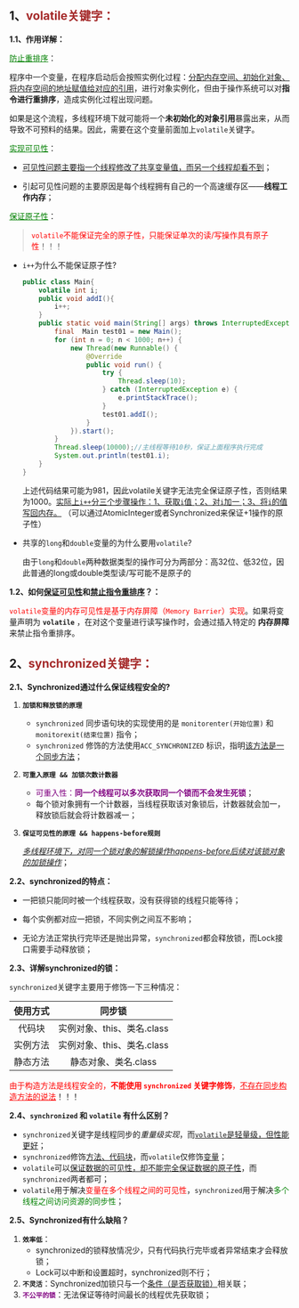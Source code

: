 ## 1、<span style="color:brown">volatile关键字：</span>

**1.1、作用详解：**

<span style="color:green"><u>防止重排序</u></span>：

​	程序中一个变量，在程序启动后会按照实例化过程：<u>分配内存空间、初始化对象、将内存空间的地址赋值给对应的引用</u>，进行对象实例化，但由于操作系统可以对**指令进行重排序**，造成实例化过程出现问题。

​	如果是这个流程，多线程环境下就可能将一个**未初始化的对象引用**暴露出来，从而导致不可预料的结果。因此，需要在这个变量前面加上`volatile`关键字。

<span style="color:green"><u>实现可见性</u></span>：

- <u>可见性问题主要指一个线程修改了共享变量值，而另一个线程却看不到</u>；

- 引起可见性问题的主要原因是每个线程拥有自己的一个高速缓存区——**线程工作内存**；

<span style="color:green"><u>保证原子性</u></span>：

> <span style="color:red">`volatile`不能保证完全的原子性，只能保证单次的读/写操作具有原子性</span>！！！

- `i++`为什么不能保证原子性?

  ```java
  public class Main{
      volatile int i;
      public void addI(){
          i++;
      }
      public static void main(String[] args) throws InterruptedException {
          final  Main test01 = new Main();
          for (int n = 0; n < 1000; n++) {
              new Thread(new Runnable() {
                  @Override
                  public void run() {
                      try {
                          Thread.sleep(10);
                      } catch (InterruptedException e) {
                          e.printStackTrace();
                      }
                      test01.addI();
                  }
              }).start();
          }
          Thread.sleep(10000);//主线程等待10秒，保证上面程序执行完成
          System.out.println(test01.i);
      }
  }
  ```

  上述代码结果可能为981，因此volatile关键字无法完全保证原子性，否则结果为1000。<u>实际上`i++`分三个步骤操作：1、获取`i`值；2、对`i`加一；3、将`i`的值写回内存。</u> （可以通过AtomicInteger或者Synchronized来保证+1操作的原子性）

- 共享的`long`和`double`变量的为什么要用`volatile`?

  由于`long`和`double`两种数据类型的操作可分为两部分：高32位、低32位，因此普通的long或double类型读/写可能不是原子的

**1.2、如何<u>保证可见性</u>和<u>禁止指令重排序</u>？：**

​	<span style="color:red">`volatile`变量的内存可见性是基于内存屏障（`Memory Barrier`）实现</span>。如果将变量声明为 **`volatile`** ，在对这个变量进行读写操作时，会通过插入特定的 **内存屏障** 来禁止指令重排序。



## 2、<span style="color:brown">synchronized关键字：</span>

**2.1、Synchronized通过什么保证线程安全的?**

1. **`加锁和释放锁的原理`**

   - `synchronized` 同步语句块的实现使用的是 `monitorenter(开始位置)` 和 `monitorexit(结束位置)` 指令；
   - `synchronized` 修饰的方法使用`ACC_SYNCHRONIZED` 标识，指明<u>该方法是一个同步方法</u>；

2. **`可重入原理 && 加锁次数计数器`**

   - <span style="color:purple">可重入性：**同一个线程可以多次获取同一个锁而不会发生死锁**</span>；
   - 每个锁对象拥有一个计数器，当线程获取该对象锁后，计数器就会加一，释放锁后就会将计数器减一；

3. **`保证可见性的原理 && happens-before规则`**

   <u>*多线程环境下，对同一个锁对象的解锁操作happens-before后续对该锁对象的加锁操作*</u>；

**2.2、synchronized的特点：**

- 一把锁只能同时被一个线程获取，没有获得锁的线程只能等待；

- 每个实例都对应一把锁，不同实例之间互不影响；

- 无论方法正常执行完毕还是抛出异常，`synchronized`都会释放锁，而Lock接口需要手动释放锁；

**2.3、详解synchronized的锁：**

`synchronized`关键字主要用于修饰一下三种情况：

| 使用方式 |           同步锁           |
| :------: | :------------------------: |
|  代码块  | 实例对象、this、类名.class |
| 实例方法 | 实例对象、this、类名.class |
| 静态方法 |    静态对象、类名.class    |

<span style="color:red">由于构造方法是线程安全的，**不能使用 `synchronized` 关键字修饰**，<u>不存在同步构造方法的说法</u></span>！！！

**2.4、`synchronized` 和 `volatile` 有什么区别？**

- `synchronized`关键字是线程同步的*重量级实现*，而<u>`volatile`是轻量级，但性能更好</u>；
- `synchronized`修饰<u>方法、代码块</u>，而`volatile`仅修饰<u>变量</u>；
- `volatile`可以<u>保证数据的可见性，却不能完全保证数据的原子性</u>，而`synchronized`两者都可；
- `volatile`用于解决<span style="color:red">变量在多个线程之间的可见性</span>，`synchronized`用于解决<span style="color:green">多个线程之间访问资源的同步性</span>；

**2.5、Synchronized有什么缺陷？**

1. **`效率低`**：
   - synchronized的锁释放情况少，只有代码执行完毕或者异常结束才会释放锁；
   - Lock可以中断和设置超时，synchronized则不行；
2. **`不灵活`**：Synchronized加锁只与一个<u>条件（是否获取锁）</u>相关联；
3. <span style="color:purple">**`不公平的锁`**</span>：无法保证等待时间最长的线程优先获取锁；